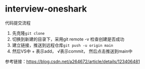 # interview-oneshark
代码提交流程
1. 先克隆`git clone`
2. 切换到新建的目录下，采用git remote -v 检查创建是否成功
3. 建立链接，推送到远程仓库`git push -u origin main`
4. 然后VS中 + 表示add， √表示commit， 然后点击推送到main中

参考链接：https://blog.csdn.net/a264672/article/details/123406481
